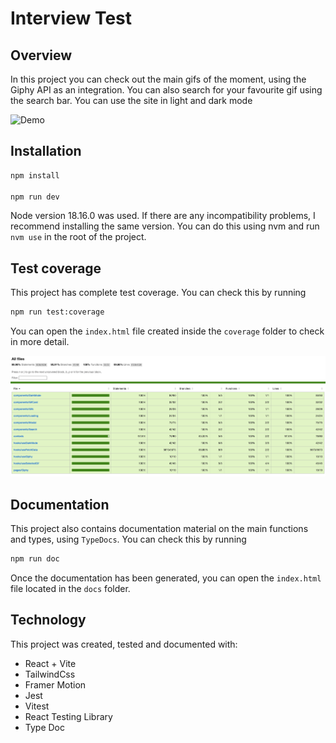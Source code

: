 # Interview Test

## Overview
In this project you can check out the main gifs of the moment, using the Giphy API as an integration. You can also search for your favourite gif using the search bar. You can use the site in light and dark mode

![Demo](demo/demo.gif)

## Installation

```bash
npm install

npm run dev
```

Node version 18.16.0 was used. If there are any incompatibility problems, I recommend installing the same version. You can do this using nvm and run `nvm use` in the root of the project.

## Test coverage
This project has complete test coverage. You can check this by running

```bash
npm run test:coverage
```
You can open the `index.html` file created inside the `coverage` folder to check in more detail.

![Coverage](demo/coverage.png)

## Documentation
This project also contains documentation material on the main functions and types, using `TypeDocs`. You can check this by running

```bash
npm run doc
```

Once the documentation has been generated, you can open the `index.html` file located in the `docs` folder.

## Technology

This project was created, tested and documented with:
- React + Vite
- TailwindCss
- Framer Motion
- Jest
- Vitest
- React Testing Library
- Type Doc